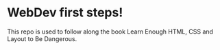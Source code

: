 # WebDev first steps!

This repo is used to follow along the book Learn Enough HTML, CSS and Layout to Be Dangerous.
